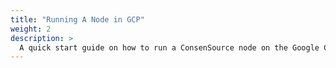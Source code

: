 ```yaml
---
title: "Running A Node in GCP"
weight: 2
description: >
  A quick start guide on how to run a ConsenSource node on the Google Cloud Platform (GCP).
---
```

